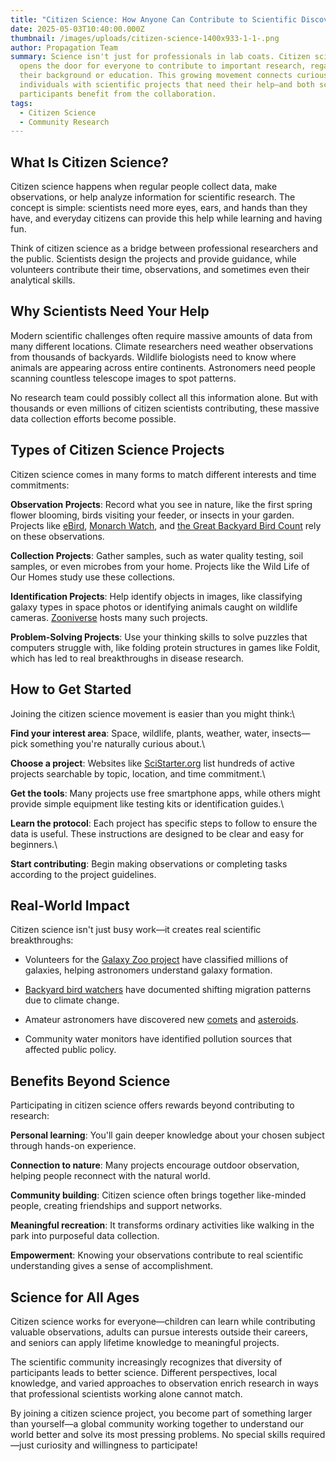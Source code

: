```yaml
---
title: "Citizen Science: How Anyone Can Contribute to Scientific Discovery"
date: 2025-05-03T10:40:00.000Z
thumbnail: /images/uploads/citizen-science-1400x933-1-1-.png
author: Propagation Team
summary: Science isn't just for professionals in lab coats. Citizen science
  opens the door for everyone to contribute to important research, regardless of
  their background or education. This growing movement connects curious
  individuals with scientific projects that need their help—and both science and
  participants benefit from the collaboration.
tags:
  - Citizen Science
  - Community Research
---
```




## What Is Citizen Science?

Citizen science happens when regular people collect data, make observations, or help analyze information for scientific research. The concept is simple: scientists need more eyes, ears, and hands than they have, and everyday citizens can provide this help while learning and having fun.

Think of citizen science as a bridge between professional researchers and the public. Scientists design the projects and provide guidance, while volunteers contribute their time, observations, and sometimes even their analytical skills.

## Why Scientists Need Your Help

Modern scientific challenges often require massive amounts of data from many different locations. Climate researchers need weather observations from thousands of backyards. Wildlife biologists need to know where animals are appearing across entire continents. Astronomers need people scanning countless telescope images to spot patterns.

No research team could possibly collect all this information alone. But with thousands or even millions of citizen scientists contributing, these massive data collection efforts become possible.

## Types of Citizen Science Projects

Citizen science comes in many forms to match different interests and time commitments:

**Observation Projects**: Record what you see in nature, like the first spring flower blooming, birds visiting your feeder, or insects in your garden. Projects like [eBird](https://science.ebird.org/en), [Monarch Watch](https://monarchwatch.org/), and [the Great Backyard Bird Count](https://www.birdcount.org/) rely on these observations.

**Collection Projects**: Gather samples, such as water quality testing, soil samples, or even microbes from your home. Projects like the Wild Life of Our Homes study use these collections.

**Identification Projects**: Help identify objects in images, like classifying galaxy types in space photos or identifying animals caught on wildlife cameras. [Zooniverse](https://www.zooniverse.org/) hosts many such projects.

**Problem-Solving Projects**: Use your thinking skills to solve puzzles that computers struggle with, like folding protein structures in games like Foldit, which has led to real breakthroughs in disease research.

## How to Get Started

Joining the citizen science movement is easier than you might think:\

**Find your interest area**: Space, wildlife, plants, weather, water, insects—pick something you're naturally curious about.\

**Choose a project**: Websites like [SciStarter.org](https://scistarter.org/) list hundreds of active projects searchable by topic, location, and time commitment.\

**Get the tools**: Many projects use free smartphone apps, while others might provide simple equipment like testing kits or identification guides.\

**Learn the protocol**: Each project has specific steps to follow to ensure the data is useful. These instructions are designed to be clear and easy for beginners.\

**Start contributing**: Begin making observations or completing tasks according to the project guidelines.


## Real-World Impact

Citizen science isn't just busy work—it creates real scientific breakthroughs:

* Volunteers for the [Galaxy Zoo project](https://www.zooniverse.org/projects/zookeeper/galaxy-zoo/) have classified millions of galaxies, helping astronomers understand galaxy formation.

* [Backyard bird watchers](https://www.birdcount.org/citizen-science-be-part-of-something-bigger/) have documented shifting migration patterns due to climate change.
* Amateur astronomers have discovered new [comets](https://en.wikipedia.org/wiki/Comet) and [asteroids](https://en.wikipedia.org/wiki/Asteroid).
* Community water monitors have identified pollution sources that affected public policy.


## Benefits Beyond Science

Participating in citizen science offers rewards beyond contributing to research:

**Personal learning**: You'll gain deeper knowledge about your chosen subject through hands-on experience.

**Connection to nature**: Many projects encourage outdoor observation, helping people reconnect with the natural world.

**Community building**: Citizen science often brings together like-minded people, creating friendships and support networks.

**Meaningful recreation**: It transforms ordinary activities like walking in the park into purposeful data collection.

**Empowerment**: Knowing your observations contribute to real scientific understanding gives a sense of accomplishment.

## Science for All Ages

Citizen science works for everyone—children can learn while contributing valuable observations, adults can pursue interests outside their careers, and seniors can apply lifetime knowledge to meaningful projects.

The scientific community increasingly recognizes that diversity of participants leads to better science. Different perspectives, local knowledge, and varied approaches to observation enrich research in ways that professional scientists working alone cannot match.

By joining a citizen science project, you become part of something larger than yourself—a global community working together to understand our world better and solve its most pressing problems. No special skills required—just curiosity and willingness to participate!
